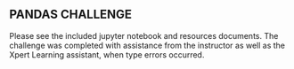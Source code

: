 ## PANDAS CHALLENGE
Please see the included jupyter notebook and resources documents. The challenge was completed with assistance from the instructor as well as the Xpert Learning assistant, when type errors occurred. 
